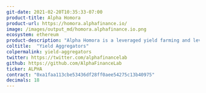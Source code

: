 ```yaml
---
git-date: 2021-02-20T10:35:33-07:00
product-title: Alpha Homora
product-url: https://homora.alphafinance.io/
image: /images/output_md/homora.alphafinance.io.png
ecosystem: ethereum
product-description: "Alpha Homora is a leveraged yield farming and leveraged liquidity providing protocol. [Alpha Homora - Leveraged Yield Farming](/alpha-homora)"
coltitle:  "Yield Aggregators"
colpermalink: yield-aggregators
twitter: https://twitter.com/alphafinancelab
github: https://github.com/AlphaFinanceLab
ticker: ALPHA
contract: "0xa1faa113cbe53436df28ff0aee54275c13b40975"
decimals: 18
---
```

